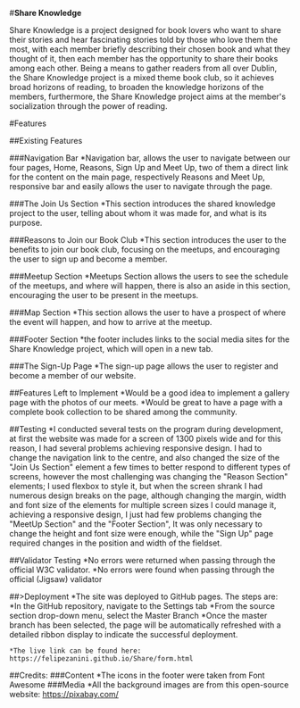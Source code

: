 #__Share Knowledge__

Share Knowledge is a project designed for book lovers who want to share their stories and hear fascinating stories told by those who love them the most, with each member briefly describing their chosen book and what they thought of it, then each member has the opportunity to share their books among each other.
Being a means to gather readers from all over Dublin, the Share Knowledge project is a  mixed theme book club, so it achieves broad horizons of reading, to broaden the knowledge horizons of the members, furthermore, the Share Knowledge project aims at the member's socialization through the power of reading.

#Features

##Existing Features

###Navigation Bar
  *Navigation bar, allows the user to navigate between our four pages, Home, Reasons, Sign Up and Meet Up, two of them a direct link for the content on the main page, respectively Reasons and Meet Up, responsive bar and easily allows the user to navigate through the page.

###The Join Us Section
   *This section introduces the shared knowledge project to the user, telling about whom it was made for, and what is its purpose.

###Reasons to Join our Book Club
    *This section introduces the user to the benefits to join our book club, focusing on the meetups, and encouraging the user to sign up and become a member.

###Meetup Section
    *Meetups Section allows the users to see the schedule of the meetups, and where will happen, there is also an aside in this section, encouraging the user to be present in the meetups.

###Map Section
    *This section allows the user to have a prospect of where the event will happen, and how to arrive at the meetup.

###Footer Section 
    *the footer includes links to the social media sites for the Share Knowledge project, which will open in a new tab.

###The Sign-Up Page
    *The sign-up page allows the user to register and become a member of our website.

##Features Left to Implement
    *Would be a good idea to implement a gallery page with the photos of our meets.
    *Would be great to have a  page with a complete book collection to be shared among the community.

##Testing
    *I conducted several tests on the program during development, at first the website was made for a screen of 1300 pixels wide and for this reason, I had several problems achieving responsive design.  I had to change the navigation link to the centre, and also changed the size of the "Join Us Section" element a few times to better respond to different types of screens, however the most challenging was changing the "Reason Section" elements; I used flexbox to style it, but when the screen shrank I had numerous design breaks on the page, although changing the margin, width and font size of the elements for multiple screen sizes I could manage it, achieving a responsive design, I just had few problems changing the "MeetUp Section" and the "Footer Section", It was only necessary to change the height and font size were enough, while the "Sign Up" page required changes in the position and width of the fieldset.

##Validator Testing
    *No errors were returned when passing through the official W3C validator.
    *No errors were found when passing through the official (Jigsaw) validator

##>Deployment
    *The site was deployed to GitHub pages. The steps are:
    *In the GitHub repository, navigate to the Settings tab
    *From the source section drop-down menu, select the Master Branch
    *Once the master branch has been selected, the page will be automatically refreshed with a detailed ribbon display to indicate the successful deployment.

    *The live link can be found here: https://felipezanini.github.io/Share/form.html

##Credits:
###Content 
    *The icons in the footer were taken from Font Awesome
###Media
    *All the background images are from this open-source website: https://pixabay.com/
